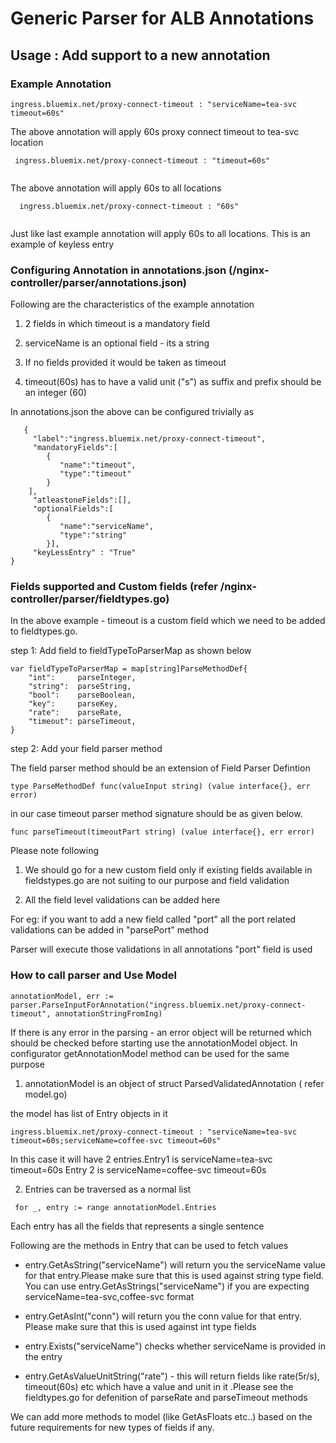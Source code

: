 

# Generic Parser for ALB Annotations

## Usage : Add support to a new annotation

### Example Annotation

``` 
ingress.bluemix.net/proxy-connect-timeout : "serviceName=tea-svc timeout=60s"

``` 
The above annotation will apply 60s proxy connect timeout to tea-svc location


``` 
 ingress.bluemix.net/proxy-connect-timeout : "timeout=60s"
 
``` 
 The above annotation will apply 60s to all locations
 
 
``` 
  ingress.bluemix.net/proxy-connect-timeout : "60s"
 
```  
  
  Just like last example annotation will apply 60s to all locations.  This is an example of keyless entry
  
  

### Configuring Annotation in annotations.json (/nginx-controller/parser/annotations.json)


Following are the characteristics of the example annotation

1. 2 fields in which timeout is a mandatory field

2. serviceName is an optional field - its a string

3. If no fields provided it would be taken as timeout

4. timeout(60s) has to have a valid unit ("s") as suffix and prefix should be an integer (60)  


In annotations.json the above can be configured trivially as

       {
         "label":"ingress.bluemix.net/proxy-connect-timeout",
         "mandatoryFields":[
            {
               "name":"timeout",
               "type":"timeout"
            }
        ],
         "atleastoneFields":[],
         "optionalFields":[
            {
               "name":"serviceName",
               "type":"string"
            }],
         "keyLessEntry" : "True"
    }
    
    
### Fields supported and Custom fields (refer /nginx-controller/parser/fieldtypes.go)


In the above example - timeout is a custom field which we need to be added to fieldtypes.go.  



step 1:  Add field to fieldTypeToParserMap  as shown below

``` 
var fieldTypeToParserMap = map[string]ParseMethodDef{
	"int":     parseInteger,
	"string":  parseString,
	"bool":    parseBoolean,
	"key":     parseKey,
	"rate":    parseRate,
	"timeout": parseTimeout,
}

``` 

step 2:  Add your field parser method 

The field parser method should be an extension of Field Parser Defintion

``` 
type ParseMethodDef func(valueInput string) (value interface{}, err error)

``` 
in our case timeout parser method signature should be as given below.

``` 
func parseTimeout(timeoutPart string) (value interface{}, err error)

``` 

Please note following

1. We should go for a new custom field only if  existing fields available in fieldstypes.go are not suiting to our purpose and field validation

2. All the field level validations can be added here

For eg:  if you want to add a new field called "port"   all the port related validations can be added in "parsePort" method

Parser will execute those validations in all annotations "port" field is used


### How to call parser and Use Model

``` 
annotationModel, err := parser.ParseInputForAnnotation("ingress.bluemix.net/proxy-connect-timeout", annotationStringFromIng)

``` 
If there is any error in the parsing  - an error object will be returned which should be checked before starting use the annotationModel object. In configurator getAnnotationModel  method can be used for the same purpose



1.  annotationModel is an object of struct ParsedValidatedAnnotation ( refer model.go)

the model has list of Entry objects in it

``` 
ingress.bluemix.net/proxy-connect-timeout : "serviceName=tea-svc timeout=60s;serviceName=coffee-svc timeout=60s"

``` 
In this case it will have 2 entries.Entry1 is serviceName=tea-svc timeout=60s Entry 2 is serviceName=coffee-svc timeout=60s


2.  Entries can be traversed as a normal list
```
 for _, entry := range annotationModel.Entries 
``` 
 Each entry has all the fields that represents a single sentence
 
 Following are the methods in Entry that can be used to fetch values
 
 -  entry.GetAsString("serviceName")  will return you the serviceName value for that entry.Please make sure that this is used against string type field. You can use entry.GetAsStrings("serviceName")   if you are expecting serviceName=tea-svc,coffee-svc  format
 
 -   entry.GetAsInt("conn")  will return you the conn value for that entry. Please make sure that this is used against int type fields
 
 - entry.Exists("serviceName") checks whether serviceName is provided in the entry
 
 - entry.GetAsValueUnitString("rate")  - this will return fields like  rate(5r/s), timeout(60s) etc  which have a value and unit in it .Please see the fieldtypes.go for defenition of parseRate and parseTimeout methods
 
 
We can add more methods to model (like GetAsFloats etc..) based on the future requirements for new types of fields if any.
